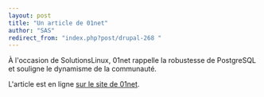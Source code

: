 ```yaml
---
layout: post
title: "Un article de 01net"
author: "SAS"
redirect_from: "index.php?post/drupal-268 "
---
```




<p>

À l'occasion de SolutionsLinux, 01net rappelle la robustesse de PostgreSQL et souligne le dynamisme de la communauté.

</p>

<p>

L'article est en ligne <a href="http://www.01net.com/editorial/370746/postgresql-et-ingres-soulignent-leurs-differences-avec-mysql/">sur le site de 01net</a>.

</p>